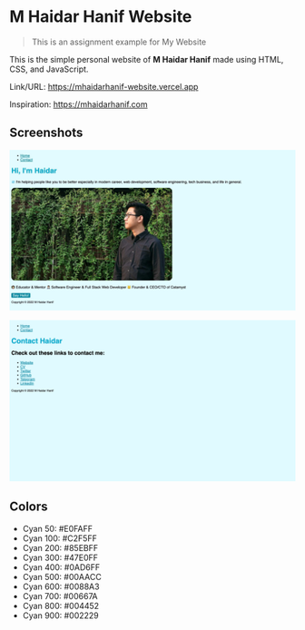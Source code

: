 # M Haidar Hanif Website

> This is an assignment example for My Website

This is the simple personal website of **M Haidar Hanif** made using HTML, CSS, and JavaScript.

Link/URL: <https://mhaidarhanif-website.vercel.app>

Inspiration: <https://mhaidarhanif.com>

## Screenshots

![Home](assets/home.jpeg)

![Contact](assets/contact.png)

## Colors

- Cyan 50: #E0FAFF
- Cyan 100: #C2F5FF
- Cyan 200: #85EBFF
- Cyan 300: #47E0FF
- Cyan 400: #0AD6FF
- Cyan 500: #00AACC
- Cyan 600: #0088A3
- Cyan 700: #00667A
- Cyan 800: #004452
- Cyan 900: #002229
